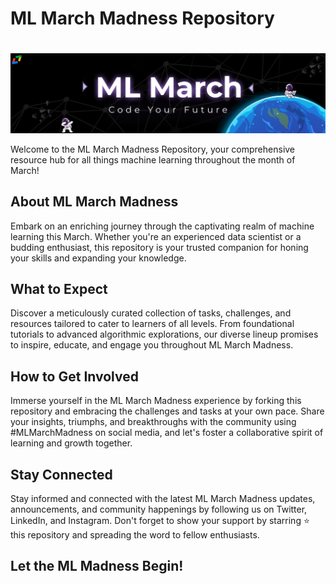 # <h1>ML March Madness Repository<h1>

![ML March Madness](image.jpg)

Welcome to the ML March Madness Repository, your comprehensive resource hub for all things machine learning throughout the month of March!

## About ML March Madness

Embark on an enriching journey through the captivating realm of machine learning this March. Whether you're an experienced data scientist or a budding enthusiast, this repository is your trusted companion for honing your skills and expanding your knowledge.

## What to Expect

Discover a meticulously curated collection of tasks, challenges, and resources tailored to cater to learners of all levels. From foundational tutorials to advanced algorithmic explorations, our diverse lineup promises to inspire, educate, and engage you throughout ML March Madness.

## How to Get Involved

Immerse yourself in the ML March Madness experience by forking this repository and embracing the challenges and tasks at your own pace. Share your insights, triumphs, and breakthroughs with the community using #MLMarchMadness on social media, and let's foster a collaborative spirit of learning and growth together.

## Stay Connected

Stay informed and connected with the latest ML March Madness updates, announcements, and community happenings by following us on Twitter, LinkedIn, and Instagram. Don't forget to show your support by starring ⭐️ this repository and spreading the word to fellow enthusiasts.

## Let the ML Madness Begin!
